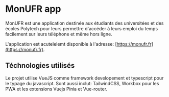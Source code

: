 # MonUFR app

MonUFR est une application destinée aux étudiants des universitées et des écoles Polytech pour leurs permettre d'accéder à leurs emploi du temps facilement sur leurs téléphone et même hors ligne.

L'application est acutelelemt disponible à l'adresse: [https://monufr.fr](https://monufr.fr).

## Téchnologies utilisés

Le projet utilise VueJS comme framework developement et typescript pour le typage du javascript. Sont aussi inclut: TailwindCSS, Workbox pour les PWA et les extensions Vuejs Pinia et Vue-router.